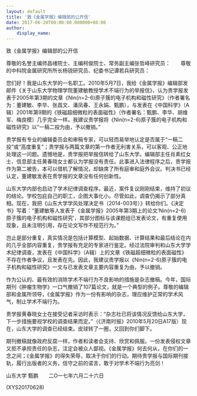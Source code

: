 ```yaml
---
layout: default
title: '致《金属学报》编辑部的公开信'
date: 2017-06-28T00:00:00.000000+08:00
author:
    display_name: 
---
```


致《金属学报》编辑部的公开信

尊敬的名誉主编师昌绪院士、主编柯俊院士、常务副主编张哲峰研究员：　　尊敬的中科院金属研究所所长杨锐研究员、纪委书记谭若兵研究员：

您们好！我是山东大学的一名职工。2010年5月7日，我给《金属学报》编辑部发邮件《关于山东大学物理学院董建敏教授学术不端行为的举报信》，认为贵学报发表于2005年第3期的文章《Nin(n=2-6)原子簇的电子机构和磁性研究》（作者署名为：董建敏、李华、张昌文、潘凤春、王永娟、甄鹏），与发表在《中国科学》（A辑）2001年第9期的《铁磁超细微粒的表面磁性》（作者署名：甄鹏、李华、胡维军、梅良模）几乎完全一样。我建议贵学报将《Nin(n=2-6)原子簇的电子机构和磁性研究》以“一稿二投为由，予以撤销。”

贵学报有专业的编辑委员会和审稿专家，可以轻而易举地认定是否属于“一稿二投”或“高度重复”；贵学报与两篇文章的第一作者无利害关系，可以客观、公正地处理这一问题。遗憾地是，贵学报把举报信转给了山东大学。编辑部主任肖素红女士、信息部主任黄春晓女士都认为学报没有责任。此事进入法律程序之后，贵学报作为第二被告，本可以借机了解情况，却缺席了所有庭审和庭外会议。判决书已经认定，董建敏发表在贵学报的文章没有任何创新性。

山东大学内部也启动了学术纪律调查程序。最近，案件复议刚刚结束，维持了初议的结论。学校包庇自己的职工，企图大事化小。尽管如此，调查仍揭示了部分真相。现在，我把《山东大学学风处理决定书（2014-003号）》转给你们。《决定书》写着：“董建敏等人发表于《金属学报》2005年第3期上的论文‘Nin(n=2-6)原子簇的电子机构和磁性研究’，其部分图标与该课题组已发表论文，有重复使用现象，且未注明引用，存在论文写作不规范行为。”

岂止是部分重复，真实情况是包括计算模型、起始数据、计算结果和最后结论在内的几乎全部内容重复，贵学报有充足的专家进行鉴定。经过法院审判和山东大学学术纪律调查，发表在《中国科学》（A辑）上的文章《铁磁超细微粒的表面磁性》不存在作者争议，且发表在先。因此，我建议贵学报以《Nin(n=2-6)原子簇的电子机构和磁性研究》一文与已发表文章主要内容重复为由，予以撤销。

作为公认的、最有效的消除学术不端行为不良影响的措施是杂志撤稿。今年，国际期刊《肿瘤生物学》一口气撤销了107篇论文，就是一个典型的例子。尊敬的编辑部和金属所领导，《金属学报》作为一份有影响的杂志，理应维护正常的学术风气，制止学术不端行为。

贵学报黄春晓女士在接受记者采访时表示：“杂志社已将该情况反馈给山东大学，下一步措施要视学校的调查结果而定。”（《济南时报》2010年5月20日A17版）现在，山东大学的调查已经结束。皮球转了一圈，又回到你们脚下。

期刊撤稿就像政府反腐一样，作者和读者会支持、欣赏和佩服。一份发表侵权文章又拒不承担责任的杂志，注定会被众人鄙视。《金属学报》何去何从，在你们的一念之间；《金属学报》的得失荣辱，取决于你们的行动。期待贵学报与国际期刊接轨，履行出版者的义务，信守之前的诺言，敢于对学术不端行为亮剑！

山东大学  甄鹏　　二O一七年六月二十六日

(XYS20170628)

